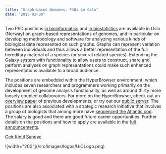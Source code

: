 ```yaml
---
title: "Graph-based Genomes: PhDs in Oslo"
date: "2015-03-30"
---
```

Two PhD positions [in bioinformatics](http://uio.easycruit.com/vacancy/1352825/64290?iso=no)  and [in biostatistics](http://uio.easycruit.com/vacancy/1352793/64285?iso=no) are available in Oslo (Norway) on graph-based representations of genomes, and in particular on developing methodology and software for analyzing various kinds of biological data represented on such graphs. Graphs can represent variation between individuals and thus allows a better representation of the full hereditary material of a species (or several related species). 
Extending the Galaxy system with functionality to allow users to construct, share and perform analyses on graph representations could make such enhanced representations available to a broad audience.

The positions are embedded within the HyperBrowser environment, which includes seven researchers and programmers working primarily on the development of genome analysis functionality, as well as around thirty more loosely coupled collaborators. For more on the HyperBrowser, check out an [overview paper](http://nar.oxfordjournals.org/content/41/W1/W133.long) of previous developments, or try out our [public server](https://hyperbrowser.uio.no). The positions are also associated with a strategic research initiative that involves a group of biologists that among more have [sequenced the Atlantic cod](http://www.nature.com/nature/journal/v477/n7363/abs/nature10342.html). The salary is good and there are good future career opportunities. Further details on the positions and how to apply are available in the [full announcements](http://uio.easycruit.com/vacancy/1309717/64290?iso=no).

[Geir Kjetil Sandve](http://www.mn.uio.no/ifi/english/people/aca/geirksa/)

<div class='center'>![width="200"](/src/images/logos/UiOLogo.png)</div>
